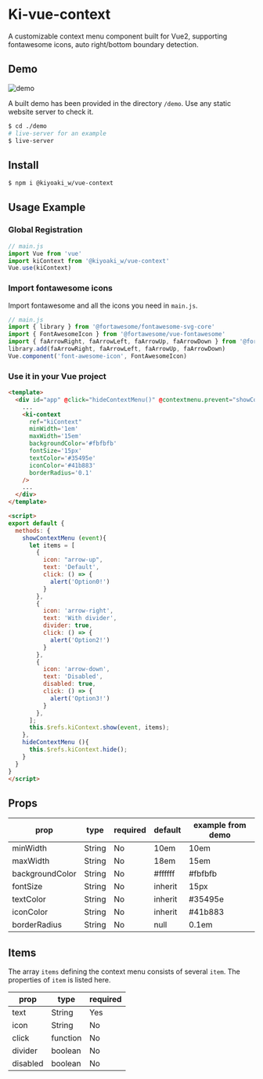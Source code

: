 # Ki-vue-context
A customizable context menu component built for Vue2, supporting fontawesome icons, auto right/bottom boundary detection.

## Demo
![demo](https://github.com/Kiyoaki-w/Ki-vue-context/blob/master/demo.gif)

A built demo has been provided in the directory `/demo`. Use any static website server to check it.

```bash
$ cd ./demo
# live-server for an example
$ live-server
```

## Install
```bash
$ npm i @kiyoaki_w/vue-context
```

## Usage Example

### Global Registration
```javascript
// main.js
import Vue from 'vue'
import kiContext from '@kiyoaki_w/vue-context'
Vue.use(kiContext)
```

### Import fontawesome icons
Import fontawesome and all the icons you need in `main.js`.
```javascript
// main.js
import { library } from '@fortawesome/fontawesome-svg-core'
import { FontAwesomeIcon } from '@fortawesome/vue-fontawesome'
import { faArrowRight, faArrowLeft, faArrowUp, faArrowDown } from '@fortawesome/free-solid-svg-icons'
library.add(faArrowRight, faArrowLeft, faArrowUp, faArrowDown)
Vue.component('font-awesome-icon', FontAwesomeIcon)
```

### Use it in your Vue project
```html
<template>
  <div id="app" @click="hideContextMenu()" @contextmenu.prevent="showContextMenu($event)">
    ...
    <ki-context 
      ref="kiContext"
      minWidth='1em'
      maxWidth='15em'
      backgroundColor='#fbfbfb'
      fontSize='15px'
      textColor='#35495e'
      iconColor='#41b883'
      borderRadius='0.1'
    />
    ...
  </div>
</template>

<script>
export default {
  methods: {
    showContextMenu (event){
      let items = [
        {
          icon: "arrow-up",
          text: 'Default',
          click: () => {
            alert('Option0!')
          }
        },
        {
          icon: 'arrow-right',
          text: 'With divider',
          divider: true,
          click: () => {
            alert('Option2!')
          }
        },
        {
          icon: 'arrow-down',
          text: 'Disabled',
          disabled: true,
          click: () => {
            alert('Option3!')
          }
        },
      ];
      this.$refs.kiContext.show(event, items);
    },
    hideContextMenu (){
      this.$refs.kiContext.hide();
    }
  }
}
</script>
```

## Props
| prop    | type  | required | default | example from demo |
|---------|-------|----------|---------|-------------------|
| minWidth | String | No | 10em | 10em |
| maxWidth | String | No | 18em | 15em |
| backgroundColor | String | No | #ffffff | #fbfbfb |
| fontSize | String | No | inherit | 15px |
| textColor | String | No | inherit | #35495e |
| iconColor | String | No | inherit | #41b883 |
| borderRadius | String | No | null | 0.1em |

## Items
The array `items` defining the context menu consists of several `item`. The properties of `item` is listed here.

| prop    | type  | required |
|---------|-------|----------|
| text | String | Yes |
| icon | String | No |
| click | function | No |
| divider | boolean | No |
| disabled | boolean | No |


